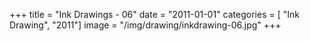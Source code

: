 +++
title = "Ink Drawings - 06"
date = "2011-01-01"
categories = [ "Ink Drawing", "2011"]
image = "/img/drawing/inkdrawing-06.jpg"
+++

